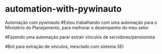 # automation-with-pywinauto
Automação com pywinauto
#Estou trabalhando com uma automação para o Ministério do Planejamento, para melhorar o desempenho do meu setor

#Fazendo uma automação parar extrair vínculos de servidores/pensionista

#Bot para extração de vínculos, mesclado com sistema SEI
